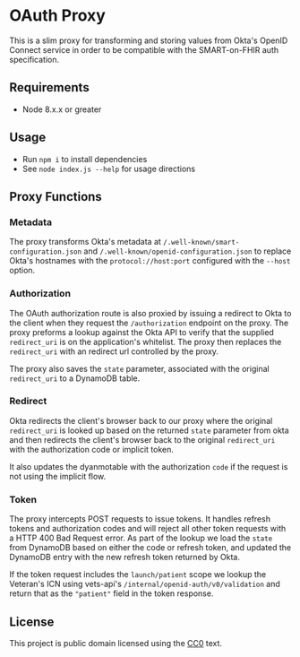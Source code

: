 # OAuth Proxy

This is a slim proxy for transforming and storing values from Okta's OpenID Connect service in order to be compatible with the SMART-on-FHIR auth specification.

## Requirements

* Node 8.x.x or greater

## Usage

* Run `npm i` to install dependencies
* See `node index.js --help` for usage directions

## Proxy Functions

### Metadata

The proxy transforms Okta's metadata at `/.well-known/smart-configuration.json` and `/.well-known/openid-configuration.json` to replace Okta's hostnames with the `protocol://host:port` configured with the `--host` option. 

### Authorization

The OAuth authorization route is also proxied by issuing a redirect to Okta to the client when they request the `/authorization` endpoint on the proxy. The proxy preforms a lookup against the Okta API to verify that the supplied `redirect_uri` is on the application's whitelist. The proxy then replaces the `redirect_uri` with an redirect url controlled by the proxy. 

The proxy also saves the `state` parameter, associated with the original `redirect_uri` to a DynamoDB table. 

### Redirect

Okta redirects the client's browser back to our proxy where the original `redirect_uri` is looked up based on the returned `state` parameter from okta and then redirects the client's browser back to the original `redirect_uri` with the authorization code or implicit token. 

It also updates the dyanmotable with the authorization `code` if the request is not using the implicit flow. 

### Token

The proxy intercepts POST requests to issue tokens. It handles refresh tokens and authorization codes and will reject all other token requests with a HTTP 400 Bad Request error. As part of the lookup we load the `state` from DynamoDB based on either the code or refresh token, and updated the DynamoDB entry with the new refresh token returned by Okta. 

If the token request includes the `launch/patient` scope we lookup the Veteran's ICN using vets-api's `/internal/openid-auth/v0/validation` and return that as the `"patient"` field in the token response. 

## License

This project is public domain licensed using the [CC0](https://creativecommons.org/share-your-work/public-domain/cc0/) text.
